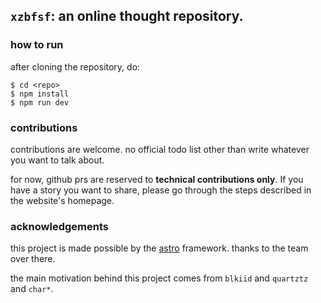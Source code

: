## `xzbfsf`: an online thought repository. 

### how to run

after cloning the repository, do: 

```console
$ cd <repo>
$ npm install
$ npm run dev
```

### contributions

contributions are welcome. no official todo list other than write whatever you 
want to talk about. 

for now, github prs are reserved to **technical contributions only**. If you 
have a story you want to share, please go through the steps described in the 
website's homepage.

### acknowledgements

this project is made possible by the [astro](https://astro.build) framework. thanks to the team over there. 

the main motivation behind this project comes from `blkiid` and `quartztz` and `char*`.